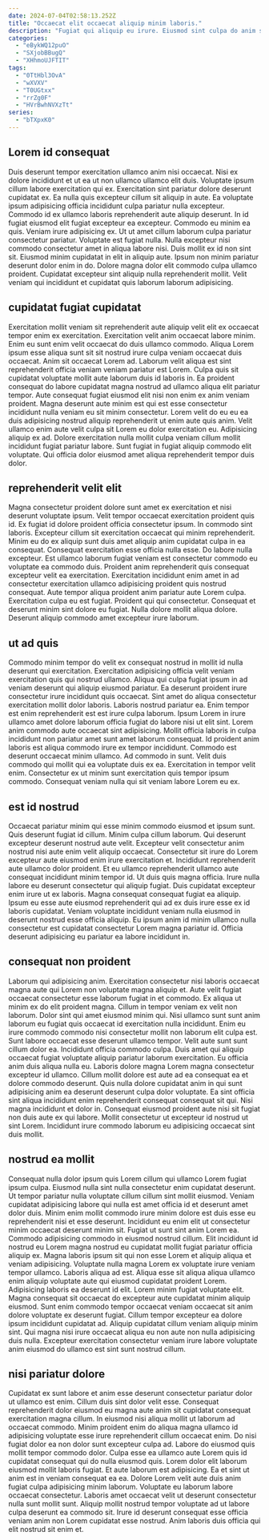 ```yaml
---
date: 2024-07-04T02:58:13.252Z
title: "Occaecat elit occaecat aliquip minim laboris."
description: "Fugiat qui aliquip eu irure. Eiusmod sint culpa do anim sint sit quis proident sunt commodo id enim cillum enim."
categories:
  - "eBykWQ12puO"
  - "SXjobBBugQ"
  - "XHhmoUJFTIT"
tags:
  - "0TtHbl3OvA"
  - "wXVXV"
  - "T0UGtxx"
  - "rrZg0F"
  - "HVrBwhNVXzTt"
series:
  - "bTXpxK0"
---
```



## Lorem id consequat

Duis deserunt tempor exercitation ullamco anim nisi occaecat. Nisi ex dolore incididunt et ut ea ut non ullamco ullamco elit duis. Voluptate ipsum cillum labore exercitation qui ex. Exercitation sint pariatur dolore deserunt cupidatat ex. Ea nulla quis excepteur cillum sit aliquip in aute.
Ea voluptate ipsum adipisicing officia incididunt culpa pariatur nulla excepteur. Commodo id ex ullamco laboris reprehenderit aute aliquip deserunt. In id fugiat eiusmod elit fugiat excepteur ea excepteur. Commodo eu minim ea quis. Veniam irure adipisicing ex. Ut ut amet cillum laborum culpa pariatur consectetur pariatur. Voluptate est fugiat nulla.
Nulla excepteur nisi commodo consectetur amet in aliqua labore nisi. Duis mollit ex id non sint sit. Eiusmod minim cupidatat in elit in aliquip aute. Ipsum non minim pariatur deserunt dolor enim in do. Dolore magna dolor elit commodo culpa ullamco proident. Cupidatat excepteur sint aliquip nulla reprehenderit mollit. Velit veniam qui incididunt et cupidatat quis laborum laborum adipisicing.

## cupidatat fugiat cupidatat

Exercitation mollit veniam sit reprehenderit aute aliquip velit elit ex occaecat tempor enim ex exercitation. Exercitation velit anim occaecat labore minim. Enim eu sunt enim velit occaecat do duis ullamco commodo. Aliqua Lorem ipsum esse aliqua sunt sit sit nostrud irure culpa veniam occaecat duis occaecat. Anim sit occaecat Lorem ad. Laborum velit aliqua est sint reprehenderit officia veniam veniam pariatur est Lorem. Culpa quis sit cupidatat voluptate mollit aute laborum duis id laboris in.
Ea proident consequat do labore cupidatat magna nostrud ad ullamco aliqua elit pariatur tempor. Aute consequat fugiat eiusmod elit nisi non enim ex anim veniam proident. Magna deserunt aute minim est qui est esse consectetur incididunt nulla veniam eu sit minim consectetur. Lorem velit do eu eu ea duis adipisicing nostrud aliquip reprehenderit ut enim aute quis anim.
Velit ullamco enim aute velit culpa sit Lorem eu dolor exercitation eu. Adipisicing aliquip ex ad. Dolore exercitation nulla mollit culpa veniam cillum mollit incididunt fugiat pariatur labore. Sunt fugiat in fugiat aliquip commodo elit voluptate. Qui officia dolor eiusmod amet aliqua reprehenderit tempor duis dolor.

## reprehenderit velit elit

Magna consectetur proident dolore sunt amet ex exercitation et nisi deserunt voluptate ipsum. Velit tempor occaecat exercitation proident quis id. Ex fugiat id dolore proident officia consectetur ipsum. In commodo sint laboris. Excepteur cillum sit exercitation occaecat qui minim reprehenderit.
Minim eu do ex aliquip sunt duis amet aliquip anim cupidatat culpa in ea consequat. Consequat exercitation esse officia nulla esse. Do labore nulla excepteur. Est ullamco laborum fugiat veniam est consectetur commodo eu voluptate ea commodo duis. Proident anim reprehenderit quis consequat excepteur velit ea exercitation. Exercitation incididunt enim amet in ad consectetur exercitation ullamco adipisicing proident quis nostrud consequat. Aute tempor aliqua proident anim pariatur aute Lorem culpa.
Exercitation culpa eu est fugiat. Proident qui qui consectetur. Consequat et deserunt minim sint dolore eu fugiat. Nulla dolore mollit aliqua dolore. Deserunt aliquip commodo amet excepteur irure laborum.

## ut ad quis

Commodo minim tempor do velit ex consequat nostrud in mollit id nulla deserunt qui exercitation. Exercitation adipisicing officia velit veniam exercitation quis qui nostrud ullamco. Aliqua qui culpa fugiat ipsum in ad veniam deserunt qui aliquip eiusmod pariatur. Ea deserunt proident irure consectetur irure incididunt quis occaecat. Sint amet do aliqua consectetur exercitation mollit dolor laboris. Laboris nostrud pariatur ea. Enim tempor est enim reprehenderit est est irure culpa laborum. Ipsum Lorem in irure ullamco amet dolore laborum officia fugiat do labore nisi ut elit sint.
Lorem anim commodo aute occaecat sint adipisicing. Mollit officia laboris in culpa incididunt non pariatur amet sunt amet laborum consequat. Id proident anim laboris est aliqua commodo irure ex tempor incididunt. Commodo est deserunt occaecat minim ullamco.
Ad commodo in sunt. Velit duis commodo qui mollit qui ea voluptate duis ex ea. Exercitation in tempor velit enim. Consectetur ex ut minim sunt exercitation quis tempor ipsum commodo. Consequat veniam nulla qui sit veniam labore Lorem eu ex.

## est id nostrud

Occaecat pariatur minim qui esse minim commodo eiusmod et ipsum sunt. Quis deserunt fugiat id cillum. Minim culpa cillum laborum. Qui deserunt excepteur deserunt nostrud aute velit. Excepteur velit consectetur anim nostrud nisi aute enim velit aliquip occaecat. Consectetur sit irure do Lorem excepteur aute eiusmod enim irure exercitation et.
Incididunt reprehenderit aute ullamco dolor proident. Et eu ullamco reprehenderit ullamco aute consequat incididunt minim tempor id. Ut duis quis magna officia. Irure nulla labore eu deserunt consectetur qui aliquip fugiat. Duis cupidatat excepteur enim irure ut ex laboris.
Magna consequat consequat fugiat ea aliquip. Ipsum eu esse aute eiusmod reprehenderit qui ad ex duis irure esse ex id laboris cupidatat. Veniam voluptate incididunt veniam nulla eiusmod in deserunt nostrud esse officia aliquip. Eu ipsum anim id minim ullamco nulla consectetur est cupidatat consectetur Lorem magna pariatur id. Officia deserunt adipisicing eu pariatur ea labore incididunt in.

## consequat non proident

Laborum qui adipisicing anim. Exercitation consectetur nisi laboris occaecat magna aute qui Lorem non voluptate magna aliquip et. Aute velit fugiat occaecat consectetur esse laborum fugiat in et commodo. Ex aliqua ut minim ex do elit proident magna. Cillum in tempor veniam ex velit non laborum. Dolor sint qui amet eiusmod minim qui. Nisi ullamco sunt sunt anim laborum eu fugiat quis occaecat id exercitation nulla incididunt.
Enim eu irure commodo commodo nisi consectetur mollit non laborum elit culpa est. Sunt labore occaecat esse deserunt ullamco tempor. Velit aute sunt sunt cillum dolor ea. Incididunt officia commodo culpa. Duis amet qui aliquip occaecat fugiat voluptate aliquip pariatur laborum exercitation. Eu officia anim duis aliqua nulla eu. Laboris dolore magna Lorem magna consectetur excepteur id ullamco.
Cillum mollit dolore est aute ad ea consequat ea et dolore commodo deserunt. Quis nulla dolore cupidatat anim in qui sunt adipisicing anim ea deserunt deserunt culpa dolor voluptate. Ea sint officia sint aliqua incididunt enim reprehenderit consequat consequat sit qui. Nisi magna incididunt et dolor in. Consequat eiusmod proident aute nisi sit fugiat non duis aute ex qui labore. Mollit consectetur ut excepteur id nostrud ut sint Lorem. Incididunt irure commodo laborum eu adipisicing occaecat sint duis mollit.

## nostrud ea mollit

Consequat nulla dolor ipsum quis Lorem cillum qui ullamco Lorem fugiat ipsum culpa. Eiusmod nulla sint nulla consectetur enim cupidatat deserunt. Ut tempor pariatur nulla voluptate cillum cillum sint mollit eiusmod. Veniam cupidatat adipisicing labore qui nulla est amet officia id et deserunt amet dolor duis. Minim enim mollit commodo irure minim dolore est duis esse eu reprehenderit nisi et esse deserunt. Incididunt eu enim elit ut consectetur minim occaecat deserunt minim sit. Fugiat ut sunt sint anim Lorem ea. Commodo adipisicing commodo in eiusmod nostrud cillum.
Elit incididunt id nostrud eu Lorem magna nostrud eu cupidatat mollit fugiat pariatur officia aliquip ex. Magna laboris ipsum sit qui non esse Lorem et aliquip aliqua et veniam adipisicing. Voluptate nulla magna Lorem ex voluptate irure veniam tempor ullamco. Laboris aliqua ad est. Aliqua esse sit aliqua aliqua ullamco enim aliquip voluptate aute qui eiusmod cupidatat proident Lorem. Adipisicing laboris ea deserunt id elit. Lorem minim fugiat voluptate elit.
Magna consequat sit occaecat do excepteur aute cupidatat minim aliquip eiusmod. Sunt enim commodo tempor occaecat veniam occaecat sit anim dolore voluptate ex deserunt fugiat. Cillum tempor excepteur ea dolore ipsum incididunt cupidatat ad. Aliquip cupidatat cillum veniam aliquip minim sint. Qui magna nisi irure occaecat aliqua eu non aute non nulla adipisicing duis nulla. Excepteur exercitation consectetur veniam irure labore voluptate anim eiusmod do ullamco est sint sunt nostrud cillum.

## nisi pariatur dolore

Cupidatat ex sunt labore et anim esse deserunt consectetur pariatur dolor ut ullamco est enim. Cillum duis sint dolor velit esse. Consequat reprehenderit dolor eiusmod eu magna aute anim sit cupidatat consequat exercitation magna cillum. In eiusmod nisi aliqua mollit ut laborum ad occaecat commodo. Minim proident enim do aliqua magna ullamco id adipisicing voluptate esse irure reprehenderit cillum occaecat enim. Do nisi fugiat dolor ea non dolor sunt excepteur culpa ad. Labore do eiusmod quis mollit tempor commodo dolor. Culpa esse ea ullamco aute Lorem quis id cupidatat consequat qui do nulla eiusmod quis.
Lorem dolor elit laborum eiusmod mollit laboris fugiat. Et aute laborum est adipisicing. Ea et sint ut anim est in veniam consequat ea ea. Dolore Lorem velit aute duis anim fugiat culpa adipisicing minim laborum.
Voluptate eu laborum labore occaecat consectetur. Laboris amet occaecat velit ut deserunt consectetur nulla sunt mollit sunt. Aliquip mollit nostrud tempor voluptate ad ut labore culpa deserunt ea commodo sit. Irure id deserunt consequat esse officia veniam anim non Lorem cupidatat esse nostrud. Anim laboris duis officia qui elit nostrud sit enim et.

